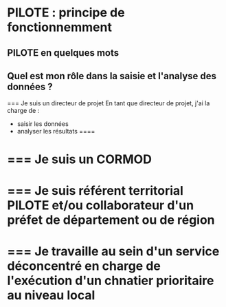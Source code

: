 
# PILOTE : principe de fonctionnemment

## PILOTE en quelques mots


## Quel est mon rôle dans la saisie et l'analyse des données ?

=== Je suis un directeur de projet
En tant que directeur de projet, j'ai la charge de : 
- saisir les données 
- analyser les résultats
====

=== Je suis un CORMOD
===

=== Je suis référent territorial PILOTE et/ou collaborateur d'un préfet de département ou de région 
===

=== Je travaille au sein d'un service déconcentré en charge de l'exécution d'un chnatier prioritaire au niveau local
===



